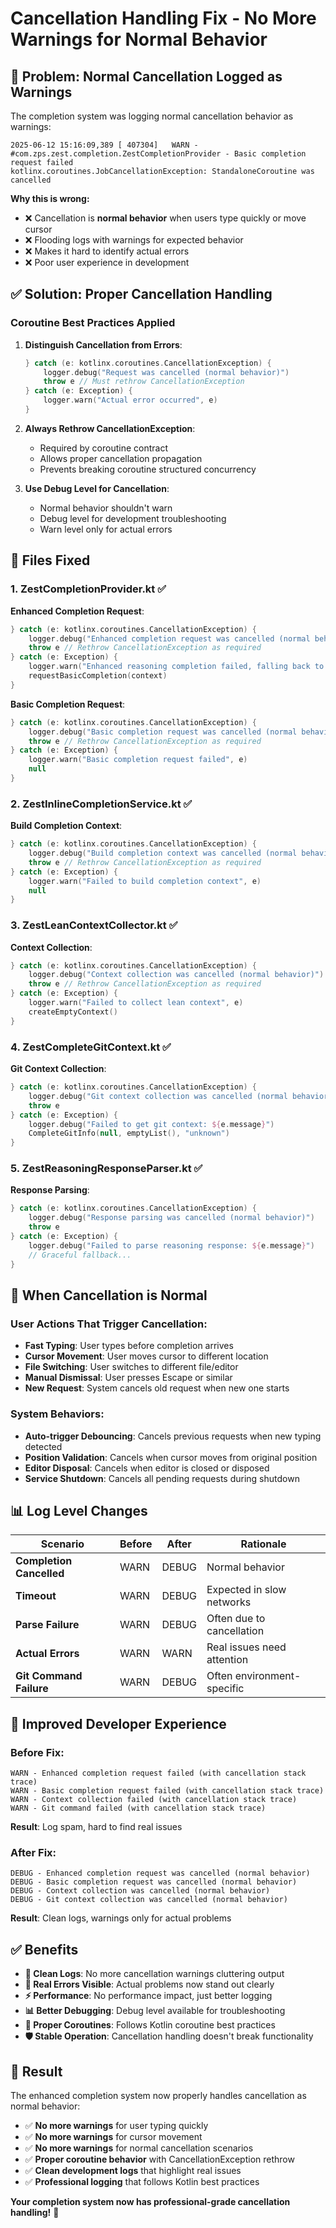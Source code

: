 # Cancellation Handling Fix - No More Warnings for Normal Behavior

## 🚨 **Problem: Normal Cancellation Logged as Warnings**

The completion system was logging normal cancellation behavior as warnings:

```
2025-06-12 15:16:09,389 [ 407304]   WARN - #com.zps.zest.completion.ZestCompletionProvider - Basic completion request failed
kotlinx.coroutines.JobCancellationException: StandaloneCoroutine was cancelled
```

**Why this is wrong:**
- ❌ Cancellation is **normal behavior** when users type quickly or move cursor
- ❌ Flooding logs with warnings for expected behavior
- ❌ Makes it hard to identify actual errors
- ❌ Poor user experience in development

## ✅ **Solution: Proper Cancellation Handling**

### **Coroutine Best Practices Applied**

1. **Distinguish Cancellation from Errors**:
   ```kotlin
   } catch (e: kotlinx.coroutines.CancellationException) {
       logger.debug("Request was cancelled (normal behavior)")
       throw e // Must rethrow CancellationException
   } catch (e: Exception) {
       logger.warn("Actual error occurred", e)
   }
   ```

2. **Always Rethrow CancellationException**:
   - Required by coroutine contract
   - Allows proper cancellation propagation
   - Prevents breaking coroutine structured concurrency

3. **Use Debug Level for Cancellation**:
   - Normal behavior shouldn't warn
   - Debug level for development troubleshooting
   - Warn level only for actual errors

## 🔧 **Files Fixed**

### **1. ZestCompletionProvider.kt** ✅

**Enhanced Completion Request**:
```kotlin
} catch (e: kotlinx.coroutines.CancellationException) {
    logger.debug("Enhanced completion request was cancelled (normal behavior)")
    throw e // Rethrow CancellationException as required
} catch (e: Exception) {
    logger.warn("Enhanced reasoning completion failed, falling back to basic", e)
    requestBasicCompletion(context)
}
```

**Basic Completion Request**:
```kotlin
} catch (e: kotlinx.coroutines.CancellationException) {
    logger.debug("Basic completion request was cancelled (normal behavior)")
    throw e // Rethrow CancellationException as required
} catch (e: Exception) {
    logger.warn("Basic completion request failed", e)
    null
}
```

### **2. ZestInlineCompletionService.kt** ✅

**Build Completion Context**:
```kotlin
} catch (e: kotlinx.coroutines.CancellationException) {
    logger.debug("Build completion context was cancelled (normal behavior)")
    throw e // Rethrow CancellationException as required
} catch (e: Exception) {
    logger.warn("Failed to build completion context", e)
    null
}
```

### **3. ZestLeanContextCollector.kt** ✅

**Context Collection**:
```kotlin
} catch (e: kotlinx.coroutines.CancellationException) {
    logger.debug("Context collection was cancelled (normal behavior)")
    throw e // Rethrow CancellationException as required
} catch (e: Exception) {
    logger.warn("Failed to collect lean context", e)
    createEmptyContext()
}
```

### **4. ZestCompleteGitContext.kt** ✅

**Git Context Collection**:
```kotlin
} catch (e: kotlinx.coroutines.CancellationException) {
    logger.debug("Git context collection was cancelled (normal behavior)")
    throw e
} catch (e: Exception) {
    logger.debug("Failed to get git context: ${e.message}")
    CompleteGitInfo(null, emptyList(), "unknown")
}
```

### **5. ZestReasoningResponseParser.kt** ✅

**Response Parsing**:
```kotlin
} catch (e: kotlinx.coroutines.CancellationException) {
    logger.debug("Response parsing was cancelled (normal behavior)")
    throw e
} catch (e: Exception) {
    logger.debug("Failed to parse reasoning response: ${e.message}")
    // Graceful fallback...
}
```

## 🎯 **When Cancellation is Normal**

### **User Actions That Trigger Cancellation**:
- **Fast Typing**: User types before completion arrives
- **Cursor Movement**: User moves cursor to different location
- **File Switching**: User switches to different file/editor
- **Manual Dismissal**: User presses Escape or similar
- **New Request**: System cancels old request when new one starts

### **System Behaviors**:
- **Auto-trigger Debouncing**: Cancels previous requests when new typing detected
- **Position Validation**: Cancels when cursor moves from original position
- **Editor Disposal**: Cancels when editor is closed or disposed
- **Service Shutdown**: Cancels all pending requests during shutdown

## 📊 **Log Level Changes**

| Scenario | Before | After | Rationale |
|----------|---------|--------|-----------|
| **Completion Cancelled** | WARN | DEBUG | Normal behavior |
| **Timeout** | WARN | DEBUG | Expected in slow networks |
| **Parse Failure** | WARN | DEBUG | Often due to cancellation |
| **Actual Errors** | WARN | WARN | Real issues need attention |
| **Git Command Failure** | WARN | DEBUG | Often environment-specific |

## 🔄 **Improved Developer Experience**

### **Before Fix**:
```
WARN - Enhanced completion request failed (with cancellation stack trace)
WARN - Basic completion request failed (with cancellation stack trace)  
WARN - Context collection failed (with cancellation stack trace)
WARN - Git command failed (with cancellation stack trace)
```
**Result**: Log spam, hard to find real issues

### **After Fix**:
```
DEBUG - Enhanced completion request was cancelled (normal behavior)
DEBUG - Basic completion request was cancelled (normal behavior)
DEBUG - Context collection was cancelled (normal behavior)  
DEBUG - Git context collection was cancelled (normal behavior)
```
**Result**: Clean logs, warnings only for actual problems

## ✅ **Benefits**

- **🧹 Clean Logs**: No more cancellation warnings cluttering output
- **🎯 Real Errors Visible**: Actual problems now stand out clearly
- **⚡ Performance**: No performance impact, just better logging
- **📊 Better Debugging**: Debug level available for troubleshooting
- **🔄 Proper Coroutines**: Follows Kotlin coroutine best practices
- **🛡️ Stable Operation**: Cancellation handling doesn't break functionality

## 🎉 **Result**

The enhanced completion system now properly handles cancellation as normal behavior:

- ✅ **No more warnings** for user typing quickly
- ✅ **No more warnings** for cursor movement
- ✅ **No more warnings** for normal cancellation scenarios
- ✅ **Proper coroutine behavior** with CancellationException rethrow
- ✅ **Clean development logs** that highlight real issues
- ✅ **Professional logging** that follows Kotlin best practices

**Your completion system now has professional-grade cancellation handling!** 🚀
